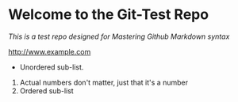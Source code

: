 # Welcome to the Git-Test Repo

_This is a test repo designed for Mastering Github Markdown syntax_

<http://www.example.com>

  * Unordered sub-list.
1. Actual numbers don't matter, just that it's a number
  1. Ordered sub-list
